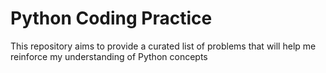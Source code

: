 # Python Coding Practice
This repository aims to provide a curated list of problems that will help me reinforce my understanding of Python concepts